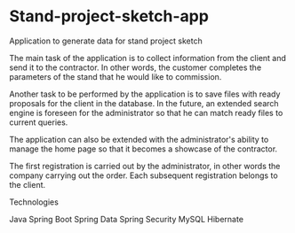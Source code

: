 # Stand-project-sketch-app
Application to generate data for stand project sketch

The main task of the application is to collect information from the client and send it to the contractor.
In other words, the customer completes the parameters of the stand that he would like to commission.

Another task to be performed by the application is to save files with ready proposals for the client in the database.
In the future, an extended search engine is foreseen for the administrator so that he can match ready files to current queries.

The application can also be extended with the administrator's ability to manage the home page so that it becomes a showcase of the contractor.

The first registration is carried out by the administrator, in other words the company carrying out the order.
Each subsequent registration belongs to the client.

Technologies

Java
Spring Boot 
Spring Data
Spring Security
MySQL
Hibernate
